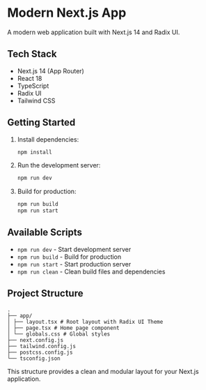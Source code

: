# Modern Next.js App

A modern web application built with Next.js 14 and Radix UI.

## Tech Stack

- Next.js 14 (App Router)
- React 18
- TypeScript
- Radix UI
- Tailwind CSS

## Getting Started

1. Install dependencies:
   ```bash
   npm install
   ```

2. Run the development server:
   ```bash
   npm run dev
   ```

3. Build for production:
   ```bash
   npm run build
   npm run start
   ```

## Available Scripts

- `npm run dev` - Start development server
- `npm run build` - Build for production
- `npm run start` - Start production server
- `npm run clean` - Clean build files and dependencies

## Project Structure

```text
.
├── app/
│ ├── layout.tsx # Root layout with Radix UI Theme
│ ├── page.tsx # Home page component
│ └── globals.css # Global styles
├── next.config.js
├── tailwind.config.js
├── postcss.config.js
└── tsconfig.json
```

This structure provides a clean and modular layout for your Next.js application.
